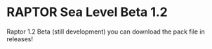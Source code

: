 # RAPTOR Sea Level Beta 1.2
Raptor  1.2 Beta (still development)
you can download the pack file in releases!
